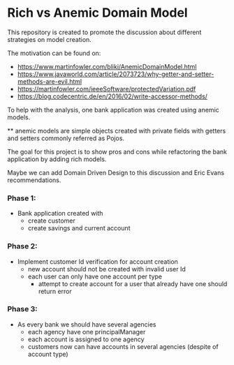 # Rich vs Anemic Domain Model

This repository is created to promote the discussion about different strategies on model creation.

The motivation can be found on:
- https://www.martinfowler.com/bliki/AnemicDomainModel.html
- https://www.javaworld.com/article/2073723/why-getter-and-setter-methods-are-evil.html
- https://martinfowler.com/ieeeSoftware/protectedVariation.pdf
- https://blog.codecentric.de/en/2016/02/write-accessor-methods/

To help with the analysis, one bank application was created using anemic models.

** anemic models are simple objects created with private fields with getters and setters commonly referred as Pojos.

The goal for this project is to show pros and cons while refactoring the bank application by adding rich models.

Maybe we can add Domain Driven Design to this discussion and Eric Evans recommendations. 


### Phase 1:
- Bank application created with
  - create customer
  - create savings and current account

### Phase 2:
- Implement customer Id verification for account creation
  - new account should not be created with invalid user Id
  - each user can only have one account per type
    - attempt to create account for a user that already have one should return error
    
### Phase 3: 
- As every bank we should have several agencies
  - each agency have one principalManager
  - each account is assigned to one agency
  - customers now can have accounts in several agencies (despite of account type)